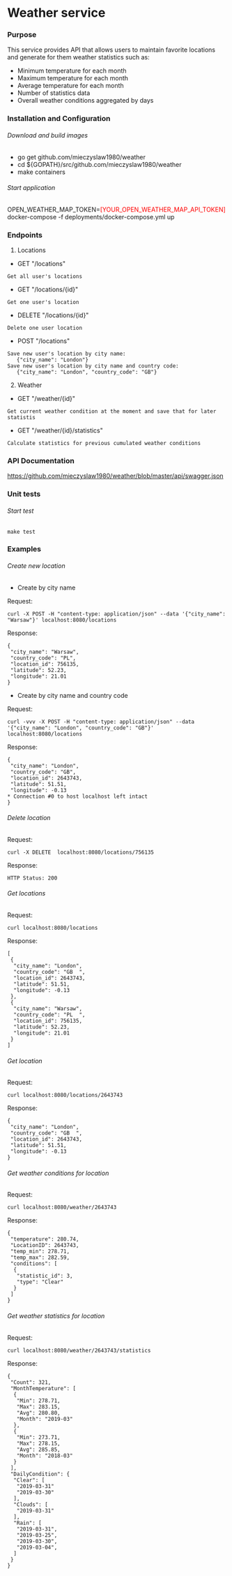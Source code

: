 # Weather service
### Purpose
This service provides API that allows users to maintain favorite locations and generate for them weather statistics such as:
* Minimum temperature for each month
* Maximum temperature for each month
* Average temperature for each month
* Number of statistics data
* Overall weather conditions aggregated by days 
### Installation and Configuration
###### Download and build images
* go get github.com/mieczyslaw1980/weather
* cd ${GOPATH}/src/github.com/mieczyslaw1980/weather
* make containers
###### Start application
OPEN_WEATHER_MAP_TOKEN=<span style="color:red">[YOUR_OPEN_WEATHER_MAP_API_TOKEN]</span> docker-compose -f deployments/docker-compose.yml up
### Endpoints
1. Locations
* GET "/locations"
```$xslt
Get all user's locations
```
* GET "/locations/{id}"
```
Get one user's location
```
* DELETE "/locations/{id}"
```
Delete one user location
```
* POST "/locations"
```
Save new user's location by city name: 
   {"city_name": "London"}
Save new user's location by city name and country code:
   {"city_name": "London", "country_code": "GB"}
```
2. Weather
* GET "/weather/{id}"
```
Get current weather condition at the moment and save that for later statistis
```
* GET "/weather/{id}/statistics"
```
Calculate statistics for previous cumulated weather conditions
```

### API Documentation

https://github.com/mieczyslaw1980/weather/blob/master/api/swagger.json

### Unit tests
###### Start test
```
make test
```


### Examples
###### Create new location
* Create by city name

Request:
```
curl -X POST -H "content-type: application/json" --data '{"city_name": "Warsaw"}' localhost:8080/locations
```
Response:
```$xslt
{
 "city_name": "Warsaw",
 "country_code": "PL",
 "location_id": 756135,
 "latitude": 52.23,
 "longitude": 21.01
}
```
* Create by city name and country code

Request:
```
curl -vvv -X POST -H "content-type: application/json" --data '{"city_name": "London", "country_code": "GB"}' localhost:8080/locations
```

Response:
```$xslt
{
 "city_name": "London",
 "country_code": "GB",
 "location_id": 2643743,
 "latitude": 51.51,
 "longitude": -0.13
* Connection #0 to host localhost left intact
}
```

###### Delete location

Request:
```
curl -X DELETE  localhost:8080/locations/756135
```

Response:
```$xslt
HTTP Status: 200
```

###### Get locations

Request:
 ```
curl localhost:8080/locations
```
Response:
```
[
 {
  "city_name": "London",
  "country_code": "GB  ",
  "location_id": 2643743,
  "latitude": 51.51,
  "longitude": -0.13
 },
 {
  "city_name": "Warsaw",
  "country_code": "PL  ",
  "location_id": 756135,
  "latitude": 52.23,
  "longitude": 21.01
 }
]
```

###### Get location

Request:
```
curl localhost:8080/locations/2643743
```
Response:
```
{
 "city_name": "London",
 "country_code": "GB  ",
 "location_id": 2643743,
 "latitude": 51.51,
 "longitude": -0.13
}
```

###### Get weather conditions for location
Request:
```
curl localhost:8080/weather/2643743
```
Response:
```
{
 "temperature": 280.74,
 "LocationID": 2643743,
 "temp_min": 278.71,
 "temp_max": 282.59,
 "conditions": [
  {
   "statistic_id": 3,
   "type": "Clear"
  }
 ]
}
```

###### Get weather statistics for location
Request:
```
curl localhost:8080/weather/2643743/statistics
```
Response:
```
{
 "Count": 321,
 "MonthTemperature": [
  {
   "Min": 278.71,
   "Max": 283.15,
   "Avg": 280.80,
   "Month": "2019-03"
  },
  {
   "Min": 273.71,
   "Max": 278.15,
   "Avg": 285.85,
   "Month": "2018-03"
  }
 ],
 "DailyCondition": {
  "Clear": [
   "2019-03-31"
   "2019-03-30"
  ],
  "Clouds": [
   "2019-03-31"
  ],
  "Rain": [
   "2019-03-31",
   "2019-03-25",
   "2019-03-30",
   "2019-03-04",
  ]
 }
}
```

